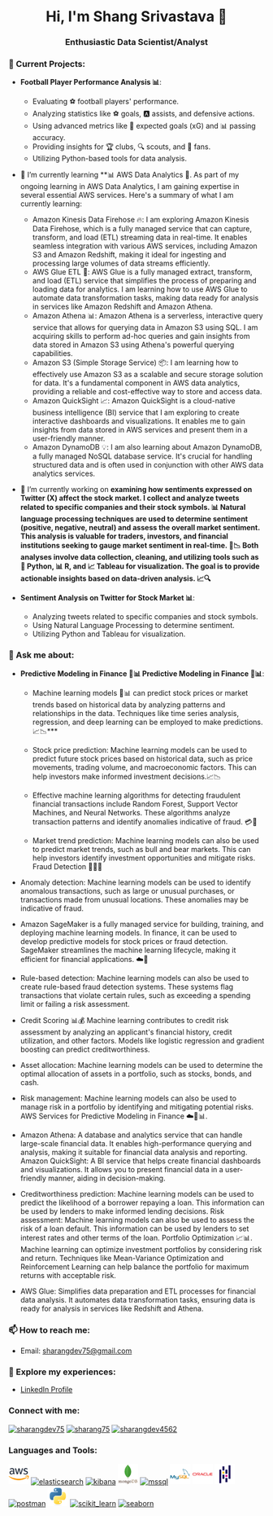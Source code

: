 <h1 align="center">Hi, I'm Shang Srivastava 👋</h1>
<h3 align="center">Enthusiastic Data Scientist/Analyst</h3>

### 🔭 Current Projects:
- **Football Player Performance Analysis 📊**:
  - Evaluating ⚽ football players' performance.
  - Analyzing statistics like ⚽ goals, 🅰️ assists, and defensive actions.
  - Using advanced metrics like 🎯 expected goals (xG) and 📊 passing accuracy.
  - Providing insights for 🏆 clubs, 🔍 scouts, and 👥 fans.
  - Utilizing Python-based tools for data analysis.

- 🌱 I’m currently learning **📊 AWS Data Analytics 🚀. As part of my ongoing learning in AWS Data Analytics, I am gaining expertise in several essential AWS services. Here's a summary of what I am currently learning:
  - Amazon Kinesis Data Firehose 🔥: I am exploring Amazon Kinesis Data Firehose, which is a fully managed service that can capture, transform, and load (ETL) streaming data in real-time. It enables seamless integration with various AWS services, including Amazon S3 and Amazon Redshift, making it ideal for ingesting and processing large volumes of data streams efficiently.
  - AWS Glue ETL 🧩: AWS Glue is a fully managed extract, transform, and load (ETL) service that simplifies the process of preparing and loading data for analytics. I am learning how to use AWS Glue to automate data transformation tasks, making data ready for analysis in services like Amazon Redshift and Amazon Athena.
  - Amazon Athena 📊: Amazon Athena is a serverless, interactive query service that allows for querying data in Amazon S3 using SQL. I am acquiring skills to perform ad-hoc queries and gain insights from data stored in Amazon S3 using Athena's powerful querying capabilities.
  - Amazon S3 (Simple Storage Service) 📦: I am learning how to effectively use Amazon S3 as a scalable and secure storage solution for data. It's a fundamental component in AWS data analytics, providing a reliable and cost-effective way to store and access data.
  - Amazon QuickSight 📈: Amazon QuickSight is a cloud-native business intelligence (BI) service that I am exploring to create interactive dashboards and visualizations. It enables me to gain insights from data stored in AWS services and present them in a user-friendly manner.
  - Amazon DynamoDB 💡: I am also learning about Amazon DynamoDB, a fully managed NoSQL database service. It's crucial for handling structured data and is often used in conjunction with other AWS data analytics services.

- 🔭 I’m currently working on **examining how sentiments expressed on Twitter (X) affect the stock market. I collect and analyze tweets related to specific companies and their stock symbols. 📊 Natural language processing techniques are used to determine sentiment (positive, negative, neutral) and assess the overall market sentiment. This analysis is valuable for traders, investors, and financial institutions seeking to gauge market sentiment in real-time. 💼📉 Both analyses involve data collection, cleaning, and utilizing tools such as 🐍 Python, 📊 R, and 📈 Tableau for visualization. The goal is to provide actionable insights based on data-driven analysis. 📈🔍**

- **Sentiment Analysis on Twitter for Stock Market 📊**:
  - Analyzing tweets related to specific companies and stock symbols.
  - Using Natural Language Processing to determine sentiment.
  - Utilizing Python and Tableau for visualization.

### 💬 Ask me about:
- **Predictive Modeling in Finance 🤖📊 Predictive Modeling in Finance 🤖📊**:

  - Machine learning models 🤖📊 can predict stock prices or market trends based on historical data by analyzing patterns and relationships in the data. Techniques like time series analysis, regression, and deep learning can be employed to make predictions. 📈📉***

  - Stock price prediction: Machine learning models can be used to predict future stock prices based on historical data, such as price movements, trading volume, and macroeconomic factors. This can help investors make informed investment decisions.📈📉

  - Effective machine learning algorithms for detecting fraudulent financial transactions include Random Forest, Support Vector Machines, and Neural Networks. These algorithms analyze transaction patterns and identify anomalies indicative of fraud. 💳🚫

  - Market trend prediction: Machine learning models can also be used to predict market trends, such as bull and bear markets. This can help investors identify investment opportunities and mitigate risks.
Fraud Detection 🧐🕵️‍♂️

-  Anomaly detection: Machine learning models can be used to identify anomalous transactions, such as large or unusual purchases, or transactions made from unusual locations. These anomalies may be indicative of fraud.

-  Amazon SageMaker is a fully managed service for building, training, and deploying machine learning models. In finance, it can be used to develop predictive models for stock prices or fraud detection. SageMaker streamlines the machine learning lifecycle, making it efficient for financial applications. ☁️🤖

-  Rule-based detection: Machine learning models can also be used to create rule-based fraud detection systems. These systems flag transactions that violate certain rules, such as exceeding a spending limit or failing a risk assessment. 

-  Credit Scoring 📊💰 Machine learning contributes to credit risk assessment by analyzing an applicant's financial history, credit utilization, and other factors. Models like logistic regression and gradient boosting can predict creditworthiness.

-  Asset allocation: Machine learning models can be used to determine the optimal allocation of assets in a portfolio, such as stocks, bonds, and cash.

-  Risk management: Machine learning models can also be used to manage risk in a portfolio by identifying and mitigating potential risks.
AWS Services for Predictive Modeling in Finance ☁️🤖📊.

-  Amazon Athena: A database and analytics service that can handle large-scale financial data. It enables high-performance querying and analysis, making it suitable for financial data analysis and reporting.
Amazon QuickSight: A BI service that helps create financial dashboards and visualizations. It allows you to present financial data in a user-friendly manner, aiding in decision-making.

-  Creditworthiness prediction: Machine learning models can be used to predict the likelihood of a borrower repaying a loan. This information can be used by lenders to make informed lending decisions.
Risk assessment: Machine learning models can also be used to assess the risk of a loan default. This information can be used by lenders to set interest rates and other terms of the loan.
Portfolio Optimization 📈📊. Machine learning can optimize investment portfolios by considering risk and return. Techniques like Mean-Variance Optimization and Reinforcement Learning can help balance the portfolio for maximum returns with acceptable risk.

- AWS Glue: Simplifies data preparation and ETL processes for financial data analysis. It automates data transformation tasks, ensuring data is ready for analysis in services like Redshift and Athena.
  
### 📫 How to reach me:
- Email: [sharangdev75@gmail.com](mailto:sharangdev75@gmail.com)

### 📄 Explore my experiences:
- [LinkedIn Profile](https://linkedin.com/in/sharang75)

### Connect with me:
<a href="https://twitter.com/sharangdev75" target="blank"><img align="center" src="https://raw.githubusercontent.com/rahuldkjain/github-profile-readme-generator/master/src/images/icons/Social/twitter.svg" alt="sharangdev75" height="30" width="40" /></a>
<a href="https://linkedin.com/in/sharang75" target="blank"><img align="center" src="https://raw.githubusercontent.com/rahuldkjain/github-profile-readme-generator/master/src/images/icons/Social/linked-in-alt.svg" alt="sharang75" height="30" width="40" /></a>
<a href="https://www.youtube.com/c/sharangdev4562" target="blank"><img align="center" src="https://raw.githubusercontent.com/rahuldkjain/github-profile-readme-generator/master/src/images/icons/Social/youtube.svg" alt="sharangdev4562" height="30" width="40" /></a>

### Languages and Tools:
<a href="https://aws.amazon.com" target="_blank" rel="noreferrer"><img src="https://raw.githubusercontent.com/devicons/devicon/master/icons/amazonwebservices/amazonwebservices-original-wordmark.svg" alt="aws" width="40" height="40"/></a>
<a href="https://www.elastic.co" target="_blank" rel="noreferrer"><img src="https://www.vectorlogo.zone/logos/elastic/elastic-icon.svg" alt="elasticsearch" width="40" height="40"/></a>
<a href="https://www.elastic.co/kibana" target="_blank" rel="noreferrer"><img src="https://www.vectorlogo.zone/logos/elasticco_kibana/elasticco_kibana-icon.svg" alt="kibana" width="40" height="40"/></a>
<a href="https://www.mongodb.com/" target="_blank" rel="noreferrer"><img src="https://raw.githubusercontent.com/devicons/devicon/master/icons/mongodb/mongodb-original-wordmark.svg" alt="mongodb" width="40" height="40"/></a>
<a href="https://www.microsoft.com/en-us/sql-server" target="_blank" rel="noreferrer"><img src="https://www.svgrepo.com/show/303229/microsoft-sql-server-logo.svg" alt="mssql" width="40" height="40"/></a>
<a href="https://www.mysql.com/" target="_blank" rel="noreferrer"><img src="https://raw.githubusercontent.com/devicons/devicon/master/icons/mysql/mysql-original-wordmark.svg" alt="mysql" width="40" height="40"/></a>
<a href="https://www.oracle.com/" target="_blank" rel="noreferrer"><img src="https://raw.githubusercontent.com/devicons/devicon/master/icons/oracle/oracle-original.svg" alt="oracle" width="40" height="40"/></a>
<a href="https://pandas.pydata.org/" target="_blank" rel="noreferrer"><img src="https://raw.githubusercontent.com/devicons/devicon/2ae2a900d2f041da66e950e4d48052658d850630/icons/pandas/pandas-original.svg" alt="pandas" width="40" height="40"/></a>
<a href="https://postman.com" target="_blank" rel="noreferrer"><img src="https://www.vectorlogo.zone/logos/getpostman/getpostman-icon.svg" alt="postman" width="40" height="40"/></a>
<a href="https://www.python.org" target="_blank" rel="noreferrer"><img src="https://raw.githubusercontent.com/devicons/devicon/master/icons/python/python-original.svg" alt="python" width="40" height="40"/></a>
<a href="https://scikit-learn.org/" target="_blank" rel="noreferrer"><img src="https://upload.wikimedia.org/wikipedia/commons/0/05/Scikit_learn_logo_small.svg" alt="scikit_learn" width="40" height="40"/></a>
<a href="https://seaborn.pydata.org/" target="_blank" rel="noreferrer"><img src="https://seaborn.pydata.org/_images/logo-mark-lightbg.svg" alt="seaborn" width="40" height="40"/></a>
